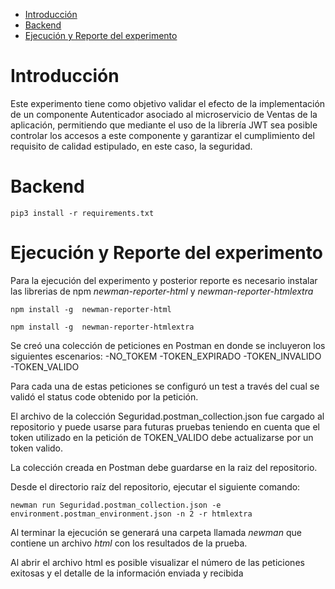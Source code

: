 - [Introducción](#introducción)
- [Backend](#backend)
- [Ejecución y Reporte del experimento](#ejecución-y-reporte-del-experimento)

# Introducción
Este experimento tiene como objetivo validar el efecto de la implementación de un componente Autenticador asociado al microservicio de Ventas de la aplicación, permitiendo que mediante el uso de la librería JWT sea posible controlar los accesos a este componente y garantizar el cumplimiento del requisito de calidad estipulado, en este caso, la seguridad.

# Backend
```pip3 install -r requirements.txt```

# Ejecución y Reporte del experimento
Para la ejecución del experimento y posterior reporte es necesario instalar las librerias de npm *newman-reporter-html* y *newman-reporter-htmlextra*

```npm install -g  newman-reporter-html```

```npm install -g  newman-reporter-htmlextra```

Se creó una colección de peticiones en Postman en donde se incluyeron los siguientes escenarios:
-NO_TOKEM
-TOKEN_EXPIRADO
-TOKEN_INVALIDO
-TOKEN_VALIDO

Para cada una de estas peticiones se configuró un test a través del cual se validó el status code obtenido por la petición.

El archivo de la colección Seguridad.postman_collection.json fue cargado al repositorio y puede usarse para futuras pruebas teniendo en cuenta que el token utilizado en la petición de TOKEN_VALIDO debe actualizarse por un token valido.

La colección creada en Postman debe guardarse en la raiz del repositorio.

Desde el directorio raíz del repositorio, ejecutar el siguiente comando:

```newman run Seguridad.postman_collection.json -e environment.postman_environment.json -n 2 -r htmlextra```

Al terminar la ejecución se generará una carpeta llamada *newman* que contiene un archivo *html* con los resultados de la prueba.

Al abrir el archivo html es posible visualizar el número de las peticiones exitosas y el detalle de la información enviada y recibida 
